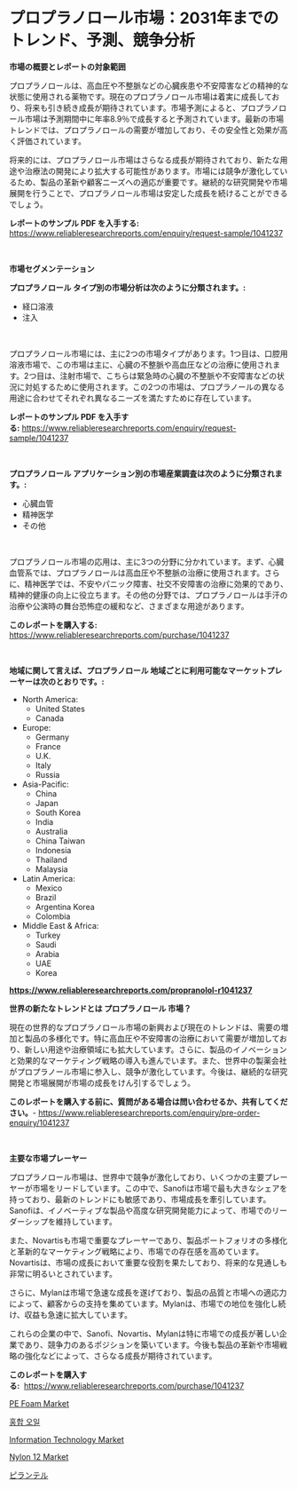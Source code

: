 <p><h1>プロプラノロール市場：2031年までのトレンド、予測、競争分析</h1></p><p><strong>市場の概要とレポートの対象範囲</strong></p>
<p><p>プロプラノロールは、高血圧や不整脈などの心臓疾患や不安障害などの精神的な状態に使用される薬物です。現在のプロプラノロール市場は着実に成長しており、将来も引き続き成長が期待されています。市場予測によると、プロプラノロール市場は予測期間中に年率8.9％で成長すると予測されています。最新の市場トレンドでは、プロプラノロールの需要が増加しており、その安全性と効果が高く評価されています。</p><p>将来的には、プロプラノロール市場はさらなる成長が期待されており、新たな用途や治療法の開発により拡大する可能性があります。市場には競争が激化しているため、製品の革新や顧客ニーズへの適応が重要です。継続的な研究開発や市場展開を行うことで、プロプラノロール市場は安定した成長を続けることができるでしょう。</p></p>
<p><strong>レポートのサンプル PDF を入手する:</strong> <a href="https://www.reliableresearchreports.com/enquiry/request-sample/1041237">https://www.reliableresearchreports.com/enquiry/request-sample/1041237</a></p>
<p>&nbsp;</p>
<p><strong>市場セグメンテーション</strong></p>
<p><strong>プロプラノロール タイプ別の市場分析は次のように分類されます。:</strong></p>
<p><ul><li>経口溶液</li><li>注入</li></ul></p>
<p>&nbsp;</p>
<p><p>プロプラノロール市場には、主に2つの市場タイプがあります。1つ目は、口腔用溶液市場で、この市場は主に、心臓の不整脈や高血圧などの治療に使用されます。2つ目は、注射市場で、こちらは緊急時の心臓の不整脈や不安障害などの状況に対処するために使用されます。この2つの市場は、プロプラノールの異なる用途に合わせてそれぞれ異なるニーズを満たすために存在しています。</p></p>
<p><strong>レポートのサンプル PDF を入手する:</strong>&nbsp;<a href="https://www.reliableresearchreports.com/enquiry/request-sample/1041237">https://www.reliableresearchreports.com/enquiry/request-sample/1041237</a></p>
<p>&nbsp;</p>
<p><strong> プロプラノロール アプリケーション別の市場産業調査は次のように分類されます。:</strong></p>
<p><ul><li>心臓血管</li><li>精神医学</li><li>その他</li></ul></p>
<p>&nbsp;</p>
<p><p>プロプラノロール市場の応用は、主に3つの分野に分かれています。まず、心臓血管系では、プロプラノロールは高血圧や不整脈の治療に使用されます。さらに、精神医学では、不安やパニック障害、社交不安障害の治療に効果的であり、精神的健康の向上に役立ちます。その他の分野では、プロプラノロールは手汗の治療や公演時の舞台恐怖症の緩和など、さまざまな用途があります。</p></p>
<p><strong>このレポートを購入する:</strong>&nbsp; <a href="https://www.reliableresearchreports.com/purchase/1041237">https://www.reliableresearchreports.com/purchase/1041237</a></p>
<p>&nbsp;</p>
<p><strong>地域に関して言えば、プロプラノロール 地域ごとに利用可能なマーケットプレーヤーは次のとおりです。:</strong></p>
<p><ul>
    <li>
        North America:
        <ul>
            <li>United States</li>
            <li>Canada</li>
        </ul>
    </li>
    <li>
        Europe:
        <ul>
            <li>Germany</li>
            <li>France</li>
            <li>U.K.</li>
            <li>Italy</li>
            <li>Russia</li>
        </ul>
    </li>
    <li>
        Asia-Pacific:
        <ul>
            <li>China</li>
            <li>Japan</li>
            <li>South Korea</li>
            <li>India</li>
            <li>Australia</li>
            <li>China Taiwan</li>
            <li>Indonesia</li>
            <li>Thailand</li>
            <li>Malaysia</li>
        </ul>
    </li>
    <li>
        Latin America:
        <ul>
            <li>Mexico</li>
            <li>Brazil</li>
            <li>Argentina Korea</li>
            <li>Colombia</li>
        </ul>
    </li>
    <li>
        Middle East & Africa:
        <ul>
            <li>Turkey</li>
            <li>Saudi</li>
            <li>Arabia</li>
            <li>UAE</li>
            <li>Korea</li>
        </ul>
    </li>
    </ul></p>
<p><strong><a href="https://www.reliableresearchreports.com/propranolol-r1041237">https://www.reliableresearchreports.com/propranolol-r1041237</a></strong>&nbsp;</p>
<p><strong>世界の新たなトレンドとは プロプラノロール 市場？</strong></p>
<p><p>現在の世界的なプロプラノロール市場の新興および現在のトレンドは、需要の増加と製品の多様化です。特に高血圧や不安障害の治療において需要が増加しており、新しい用途や治療領域にも拡大しています。さらに、製品のイノベーションと効果的なマーケティング戦略の導入も進んでいます。また、世界中の製薬会社がプロプラノール市場に参入し、競争が激化しています。今後は、継続的な研究開発と市場展開が市場の成長をけん引するでしょう。</p></p>
<p><strong>このレポートを購入する前に、質問がある場合は問い合わせるか、共有してください。</strong>- <a href="https://www.reliableresearchreports.com/enquiry/pre-order-enquiry/1041237">https://www.reliableresearchreports.com/enquiry/pre-order-enquiry/1041237</a></p>
<p>&nbsp;</p>
<p><strong>主要な市場プレーヤー</strong></p>
<p><p>プロプラノロール市場は、世界中で競争が激化しており、いくつかの主要プレーヤーが市場をリードしています。この中で、Sanofiは市場で最も大きなシェアを持っており、最新のトレンドにも敏感であり、市場成長を牽引しています。Sanofiは、イノベーティブな製品や高度な研究開発能力によって、市場でのリーダーシップを維持しています。</p><p>また、Novartisも市場で重要なプレーヤーであり、製品ポートフォリオの多様化と革新的なマーケティング戦略により、市場での存在感を高めています。Novartisは、市場の成長において重要な役割を果たしており、将来的な見通しも非常に明るいとされています。</p><p>さらに、Mylanは市場で急速な成長を遂げており、製品の品質と市場への適応力によって、顧客からの支持を集めています。Mylanは、市場での地位を強化し続け、収益も急速に拡大しています。</p><p>これらの企業の中で、Sanofi、Novartis、Mylanは特に市場での成長が著しい企業であり、競争力のあるポジションを築いています。今後も製品の革新や市場戦略の強化などによって、さらなる成長が期待されています。</p></p>
<p><strong>このレポートを購入する:</strong>&nbsp;&nbsp;<a href="https://www.reliableresearchreports.com/purchase/1041237">https://www.reliableresearchreports.com/purchase/1041237</a></p>
<p><p><a href="https://issuu.com/reportprime-2/docs/pe-foam-market-size-2030.pptx">PE Foam Market</a></p><p><a href="https://github.com/Madalyell456456/Market-Research-Report-List-1/blob/main/427141518483.md">홍합 오일</a></p><p><a href="https://github.com/mauripalmi/Market-Research-Report-List-2/blob/main/information-technology-market.md">Information Technology Market</a></p><p><a href="https://issuu.com/reportprime-2/docs/nylon-12-market-size-2030.pptx">Nylon 12 Market</a></p><p><a href="https://github.com/DonaldShaw1965/Market-Research-Report-List-1/blob/main/168075720241.md">ピランテル</a></p></p>